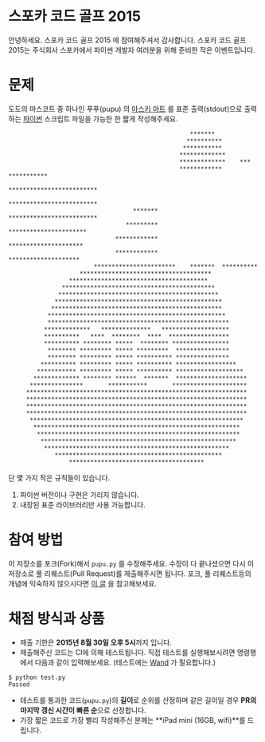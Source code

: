 # 스포카 코드 골프 2015

안녕하세요. 스포카 코드 골프 2015 에 참여해주셔서 감사합니다. 스포카 코드 골프 2015는 주식회사 스포카에서 파이썬 개발자 여러분을 위해 준비한 작은 이벤트입니다.

# 문제

도도의 마스코트 중 하나인 푸푸(pupu) 의 [아스키 아트][1] 를 표준 출력(stdout)으로 출력하는 [파이썬][2] 스크립트 파일을 가능한 한 짧게 작성해주세요.

```
                                                   *******
                                                  **********
                                                 ***********
                                                *************
                                                *************    ***
                                                ************ ***********
                                                *************************
                                                 *************************
                                   *******        *************************
                                 *********          **********************
                              ************           *********************
                              ************          ********************
                        ***********************    *******  **********
                    *************************************
                 ***************************************
               *******************************************
              *********************************************
             ***********************************************
            ************************************************
           **************************************************
           ***************************************************
          *************   **************   *******************
          **********   ****  ********  ****  *****************
          ********** ******** *****  ******** ****************
           ******** ********* ***** *********  ***************
           ******** ********* ***** ********** ***************
         ********** ********* ***** ********** *****************
        *********** ********* ***** ********** *******************
       ************* ******** ******  *******  ********************
      ***************       ***********       *********************
     **************************************************************
     **************************************************************
     **************************************************************
     **************************************************************
      ************************************************************
       **********************************************************
        *********************************************************
         *******************************************************
          ****************************************************
             ***********************************************
                 **************************************
```

단 몇 가지 작은 규칙들이 있습니다.

1. 파이썬 버전이나 구현은 가리지 않습니다.
2. 내장된 표준 라이브러리만 사용 가능합니다.


# 참여 방법

이 저장소를 포크(Fork)해서  `pupu.py` 를 수정해주세요. 수정이 다 끝나셨으면 다시 이 저장소로 풀 리퀘스트(Pull Request)를 제출해주시면 됩니다. 포크, 풀 리퀘스트등의 개념에 익숙하지 않으시다면 [이 글][3] 을 참고해보세요.


# 채점 방식과 상품

- 제출 기한은 **2015년 8월 30일 오후 5시**까지 입니다.
- 제출해주신 코드는 CI에 의해 테스트됩니다. 직접 테스트를 실행해보시려면 명령행에서 다음과 같이 입력해보세요. (테스트에는 [Wand][4] 가 필요합니다.)

```
$ python test.py
Passed
```

- 테스트를 통과한 코드(`pupu.py`)의 **길이**로 순위를 산정하며 같은 길이일 경우 **PR의 마지막 갱신 시간이 빠른 순**으로 선정합니다.
- 가장 짧은 코드로 가장 빨리 작성해주신 분께는 **iPad mini (16GB, wifi)**를 드립니다.


[1]: https://ko.wikipedia.org/wiki/%EC%95%84%EC%8A%A4%ED%82%A4_%EC%95%84%ED%8A%B8
[2]: https://www.python.org/
[3]: https://help.github.com/articles/using-pull-requests/
[4]: http://docs.wand-py.org/
